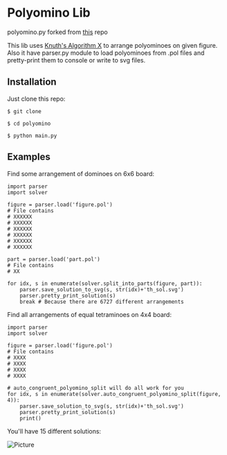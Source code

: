 # Polyomino Lib
polyomino.py forked from [this](https://github.com/tesseralis/polyomino) repo

This lib uses [Knuth's Algorithm X](https://en.wikipedia.org/wiki/Knuth%27s_Algorithm_X) to arrange polyominoes on given figure. 
Also it have parser.py module to load polyominoes from .pol files and pretty-print them to console or write to svg files.

## Installation
Just clone this repo: 

`$ git clone `

`$ cd polyomino`

`$ python main.py`

## Examples
Find some arrangement of dominoes on 6x6 board:
```Python3
import parser
import solver

figure = parser.load('figure.pol')
# File contains
# XXXXXX
# XXXXXX
# XXXXXX
# XXXXXX
# XXXXXX
# XXXXXX

part = parser.load('part.pol')
# File contains
# XX

for idx, s in enumerate(solver.split_into_parts(figure, part)):
    parser.save_solution_to_svg(s, str(idx)+'th_sol.svg')
    parser.pretty_print_solution(s)
    break # Because there are 6727 different arrangements
```
Find all arrangements of equal tetraminoes on 4x4 board:
```Python3
import parser
import solver

figure = parser.load('figure.pol')
# File contains
# XXXX
# XXXX
# XXXX
# XXXX

# auto_congruent_polyomino_split will do all work for you
for idx, s in enumerate(solver.auto_congruent_polyomino_split(figure, 4)):
    parser.save_solution_to_svg(s, str(idx)+'th_sol.svg')
    parser.pretty_print_solution(s)
    print()
```
You'll have 15 different solutions:

![Picture](http://i.imgur.com/0kkfwTU.png)